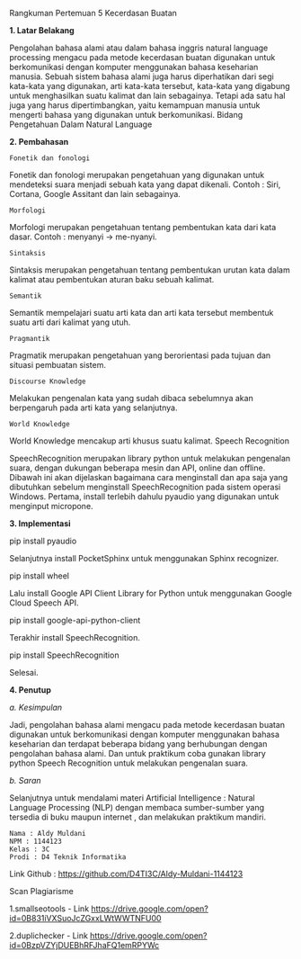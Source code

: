 Rangkuman Pertemuan 5 Kecerdasan Buatan

**1. Latar Belakang**

Pengolahan bahasa alami atau dalam bahasa inggris natural language processing mengacu pada metode kecerdasan buatan digunakan untuk berkomunikasi dengan komputer menggunakan bahasa keseharian manusia. Sebuah sistem bahasa alami juga harus diperhatikan dari segi kata-kata yang digunakan, arti kata-kata tersebut, kata-kata yang digabung untuk menghasilkan suatu kalimat dan lain sebagainya. Tetapi ada satu hal juga yang harus dipertimbangkan, yaitu kemampuan manusia untuk mengerti bahasa yang digunakan untuk berkomunikasi.
Bidang Pengetahuan Dalam Natural Language

**2. Pembahasan**

    Fonetik dan fonologi

Fonetik dan fonologi merupakan pengetahuan yang digunakan untuk mendeteksi suara menjadi sebuah kata yang dapat dikenali. Contoh : Siri, Cortana, Google Assitant dan lain sebagainya.

    Morfologi

Morfologi merupakan pengetahuan tentang pembentukan kata dari kata dasar. Contoh : menyanyi -> me-nyanyi.

    Sintaksis

Sintaksis merupakan pengetahuan tentang pembentukan urutan kata dalam kalimat atau pembentukan aturan baku sebuah kalimat.

    Semantik

Semantik mempelajari suatu arti kata dan arti kata tersebut membentuk suatu arti dari kalimat yang utuh.

    Pragmantik

Pragmatik merupakan pengetahuan yang berorientasi pada tujuan dan situasi pembuatan sistem.

    Discourse Knowledge

Melakukan pengenalan kata yang sudah dibaca sebelumnya akan berpengaruh pada arti kata yang selanjutnya.

    World Knowledge

World Knowledge mencakup arti khusus suatu kalimat.
Speech Recognition

SpeechRecognition merupakan library python untuk melakukan pengenalan suara, dengan dukungan beberapa mesin dan API, online dan offline. Dibawah ini akan dijelaskan bagaimana cara menginstall dan apa saja yang dibutuhkan sebelum menginstall SpeechRecognition pada sistem operasi Windows. Pertama, install terlebih dahulu pyaudio yang digunakan untuk menginput micropone.

**3. Implementasi**

pip install pyaudio

Selanjutnya install PocketSphinx untuk menggunakan Sphinx recognizer.

pip install wheel

Lalu install Google API Client Library for Python untuk menggunakan Google Cloud Speech API.

pip install google-api-python-client

Terakhir install SpeechRecognition.

pip install SpeechRecognition

Selesai. 

**4. Penutup**

*a. Kesimpulan*

Jadi, pengolahan bahasa alami mengacu pada metode kecerdasan buatan digunakan untuk berkomunikasi dengan komputer menggunakan bahasa keseharian dan terdapat beberapa bidang yang berhubungan dengan pengolahan bahasa alami. Dan untuk praktikum coba gunakan library python Speech Recognition untuk melakukan pengenalan suara.

*b. Saran*

Selanjutnya untuk mendalami materi Artificial Intelligence : Natural Language Processing (NLP) dengan membaca sumber-sumber yang tersedia di buku maupun internet , dan melakukan praktikum mandiri.

    Nama : Aldy Muldani
    NPM : 1144123
    Kelas : 3C
    Prodi : D4 Teknik Informatika

Link Github : https://github.com/D4TI3C/Aldy-Muldani-1144123

Scan Plagiarisme

1.smallseotools - Link https://drive.google.com/open?id=0B831iVXSuoJcZGxxLWtWWTNFU00

2.duplichecker - Link https://drive.google.com/open?id=0BzpVZYjDUEBhRFJhaFQ1emRPYWc